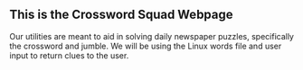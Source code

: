 ## This is the Crossword Squad Webpage

Our utilities are meant to aid in solving daily newspaper puzzles, specifically the crossword and jumble. We will be using the Linux words file and user input to return clues to the user. 

